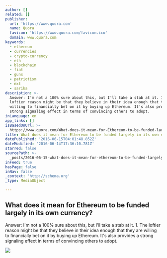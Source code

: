 ```yaml
---
author: []
related: []
publisher:
  url: 'https://www.quora.com'
  name: Quora
  favicon: 'https://www.quora.com/favicon.ico'
  domain: www.quora.com
keywords:
  - ethereum
  - currencies
  - crypto-currency
  - eth
  - blockchain
  - fiat
  - guns
  - patriotism
  - nxt
  - sarika
description: >-
  Answer: I'm not a 100% sure about this, but I'll take a stab at it. 1. The
  loftier reason might be that they believe in their idea enough that they are
  willing to financially bet on it by buying up Ethereum. It's also provides a
  strong signaling effect in terms of convincing others to adopt.
inLanguage: en
app_links: []
isBasedOnUrl: >-
  https://www.quora.com/What-does-it-mean-for-Ethereum-to-be-funded-largely-in-its-own-currency
title: What does it mean for Ethereum to be funded largely in its own currency?
datePublished: '2016-06-15T04:01:48.852Z'
dateModified: '2016-06-14T17:36:10.781Z'
starred: false
sourcePath: >-
  _posts/2016-06-15-what-does-it-mean-for-ethereum-to-be-funded-largely-in-its-o.md
inFeed: true
hasPage: false
inNav: false
_context: 'http://schema.org'
_type: MediaObject

---
```

<article style=""><h1>What does it mean for Ethereum to be funded largely in its own currency?</h1><p>Answer: I'm not a 100% sure about this, but I'll take a stab at it. 1. The loftier reason might be that they believe in their idea enough that they are willing to financially bet on it by buying up Ethereum. It's also provides a strong signaling effect in terms of convincing others to adopt.</p><img src="https://qsf.is.quoracdn.net/-images.new_grid.fb_share_default.pnge6dde9cfa6e03c43.png" /></article>